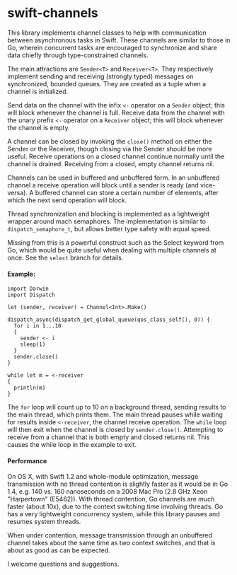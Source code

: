 swift-channels
==============

This library implements channel classes to help with communication between
asynchronous tasks in Swift. These channels are similar to those
in Go, wherein concurrent tasks are encouraged to synchronize and share
data chiefly through type-constrained channels.

The main attractions are `Sender<T>` and `Receiver<T>`. They respectively
implement sending and receiving (strongly typed) messages on synchronized,
bounded queues. They are created as a tuple when a channel is initialized.

Send data on the channel with the infix `<-` operator on a
`Sender` object; this will block whenever the channel is full.
Receive data from the channel with the unary prefix `<-`
operator on a `Receiver` object; this will block whenever
the channel is empty.

A channel can be closed by invoking the `close()` method on either the
Sender or the Receiver, though closing via the Sender should be more
useful. Receive operations on a closed channel continue normally until
the channel is drained. Receiving from a closed, empty channel returns nil.

Channels can be used in buffered and unbuffered form. In an unbuffered
channel a receive operation will block until a sender is ready (and
vice-versa). A buffered channel can store a certain number of
elements, after which the next send operation will block.

Thread synchronization and blocking is implemented as a lightweight wrapper
around mach semaphores. The implementation is similar to
`dispatch_semaphore_t`, but allows better type safety with equal speed.

Missing from this is a powerful construct such as the Select keyword
from Go, which would be quite useful when dealing with multiple
channels at once. See the `select` branch for details.

#### Example:
```
import Darwin
import Dispatch

let (sender, receiver) = Channel<Int>.Make()

dispatch_async(dispatch_get_global_queue(qos_class_self(), 0)) {
  for i in 1...10
  {
    sender <- i
    sleep(1)
  }
  sender.close()
}

while let m = <-receiver
{
  println(m)
}
```

The `for` loop will count up to 10 on a background thread, sending
results to the main thread, which prints them. The main thread pauses
while waiting for results inside `<-receiver`, the channel receive
operation. The `while` loop will then exit when the channel is
closed by `sender.close()`. Attempting to receive from a channel that
is both empty and closed returns nil.
This causes the while loop in the example to exit.

#### Performance

On OS X, with Swift 1.2 and whole-module optimization,
message transmission with no thread contention is slightly faster as
it would be in Go 1.4, e.g. 140 vs. 160 nanoseconds on a 2008 Mac Pro
(2.8 GHz Xeon "Harpertown" (E5462)).
With thread contention, Go channels are *much* faster (about 10x),
due to the context switching time involving threads. Go has a
very lightweight concurrency system, while this library pauses and
resumes system threads.

When under contention, message transmission through an unbuffered channel
takes about the same time as two context switches, and that
is about as good as can be expected.

I welcome questions and suggestions.
